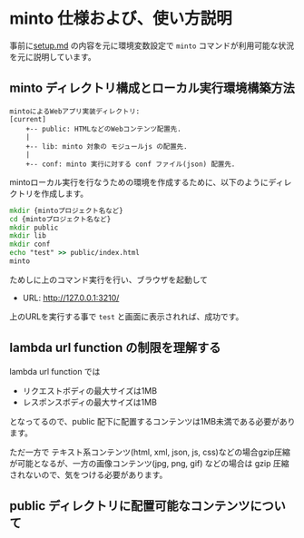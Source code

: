 # minto 仕様および、使い方説明

事前に[setup.md](https://github.com/maachang/minto/blob/main/docs/setup.md) の内容を元に環境変数設定で `minto` コマンドが利用可能な状況を元に説明しています。

## minto ディレクトリ構成とローカル実行環境構築方法

~~~
mintoによるWebアプリ実装ディレクトリ:
[current]
    +-- public: HTMLなどのWebコンテンツ配置先.
    |
    +-- lib: minto 対象の モジュールjs の配置先.
    |
    +-- conf: minto 実行に対する conf ファイル(json) 配置先.
~~~

mintoローカル実行を行なうための環境を作成するために、以下のようにディレクトリを作成します。
~~~cmd
mkdir {mintoプロジェクト名など}
cd {mintoプロジェクト名など}
mkdir public
mkdir lib
mkdir conf
echo "test" >> public/index.html
minto
~~~

ためしに上のコマンド実行を行い、ブラウザを起動して
- URL: http://127.0.0.1:3210/

上のURLを実行する事で `test` と画面に表示されれば、成功です。

## lambda url function の制限を理解する

lambda url function では
- リクエストボディの最大サイズは1MB
- レスポンスボディの最大サイズは1MB

となってるので、public 配下に配置するコンテンツは1MB未満である必要があります。

ただ一方で テキスト系コンテンツ(html, xml, json, js, css)などの場合gzip圧縮が可能となるが、一方の画像コンテンツ(jpg, png, gif) などの場合は gzip 圧縮されないので、気をつける必要があります。

## public ディレクトリに配置可能なコンテンツについて






